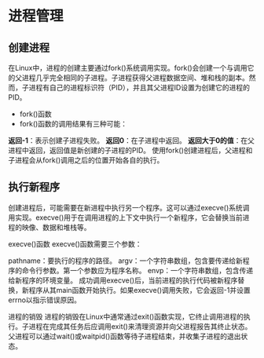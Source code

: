 # 进程管理

## 创建进程
在Linux中，进程的创建主要通过fork()系统调用实现。fork()会创建一个与调用它的父进程几乎完全相同的子进程。子进程获得父进程数据空间、堆和栈的副本。然而，子进程有自己的进程标识符（PID），并且其父进程ID设置为创建它的进程的PID。

- fork()函数
- fork()函数的调用结果有三种可能：

**返回-1**：表示创建子进程失败。
**返回0**：在子进程中返回。
**返回大于0的值**：在父进程中返回，返回值是新创建的子进程的PID。
使用fork()创建进程后，父进程和子进程会从fork()调用之后的位置开始各自的执行。

## 执行新程序
创建进程后，可能需要在新进程中执行另一个程序。这可以通过execve()系统调用实现。execve()用于在调用进程的上下文中执行一个新程序，它会替换当前进程的映像、数据和堆栈等。

execve()函数
execve()函数需要三个参数：

pathname：要执行的程序的路径。
argv：一个字符串数组，包含要传递给新程序的命令行参数。第一个参数应为程序名称。
envp：一个字符串数组，包含传递给新程序的环境变量。
成功调用execve()后，当前进程的执行代码被新程序替换，新程序从其main函数开始执行。如果execve()调用失败，它会返回-1并设置errno以指示错误原因。

进程的销毁
进程的销毁在Linux中通常通过exit()函数实现，它终止调用进程的执行。子进程在完成其任务后应调用exit()来清理资源并向父进程报告其终止状态。父进程可以通过wait()或waitpid()函数等待子进程结束，并收集子进程的退出状态。